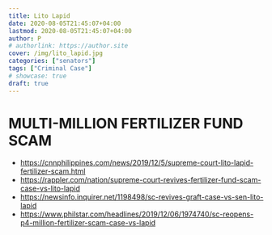 ```yaml
---
title: Lito Lapid
date: 2020-08-05T21:45:07+04:00
lastmod: 2020-08-05T21:45:07+04:00
author: P
# authorlink: https://author.site
cover: /img/lito_lapid.jpg
categories: ["senators"]
tags: ["Criminal Case"]
# showcase: true
draft: true
---
```



<!--more-->
# MULTI-MILLION FERTILIZER FUND SCAM

+ https://cnnphilippines.com/news/2019/12/5/supreme-court-lito-lapid-fertilizer-scam.html
+ https://rappler.com/nation/supreme-court-revives-fertilizer-fund-scam-case-vs-lito-lapid
+ https://newsinfo.inquirer.net/1198498/sc-revives-graft-case-vs-sen-lito-lapid
+ https://www.philstar.com/headlines/2019/12/06/1974740/sc-reopens-p4-million-fertilizer-scam-case-vs-lapid